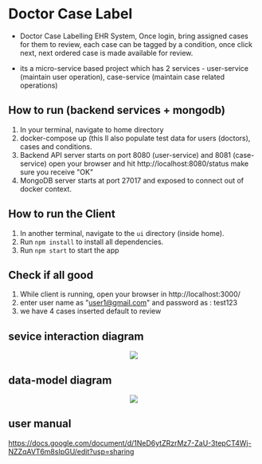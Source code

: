 # Doctor Case Label

- Doctor Case Labelling EHR System, Once login, bring assigned cases for them to review, each case can be tagged by a condition, 
once click next, next ordered case is made available for review.  

- its a micro-service based project which has 2 services - user-service (maintain user operation), case-service (maintain case related operations)

## How to run (backend services + mongodb)
1. In your terminal, navigate to home directory
2. docker-compose up (this ll also populate test data for users (doctors), cases and conditions.
3. Backend API server starts on port 8080 (user-service) and 8081 (case-service) open your browser and hit http://localhost:8080/status make sure you receive "OK"
4. MongoDB server starts at port 27017 and exposed to connect out of docker context.   

## How to run the Client
1. In another terminal, navigate to the `ui` directory (inside home).
2. Run `npm install` to install all dependencies.
3. Run `npm start` to start the app

## Check if all good
1. While client is running, open your browser in http://localhost:3000/
2. enter user name as "user1@gmail.com" and password as : test123
3. we have 4 cases inserted default to review

## sevice interaction diagram
<p align="center">
  <img src="https://drive.google.com/uc?export=view&id=1VK9CF-84OhI7Z_-t5oH-LQ0UnwyIg6uJ"/>
  <br/>
</p>


## data-model diagram
<p align="center">
  <img src="https://drive.google.com/uc?export=view&id=1eiMfzaeYzSENbaDO0Gup1MCAO5jpfECo"/>
  <br/>
</p>

## user manual
https://docs.google.com/document/d/1NeD6ytZRzrMz7-ZaU-3tepCT4Wj-NZZqAVT6m8sIpGU/edit?usp=sharing


